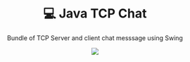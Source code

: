 <h1 align="center" id="title">💻 Java TCP Chat</h1>
<p align="center">Bundle of TCP Server and client chat messsage using Swing</p>
<p align="center"><img src="https://i.imgur.com/ZIoktUD.png"></p>

